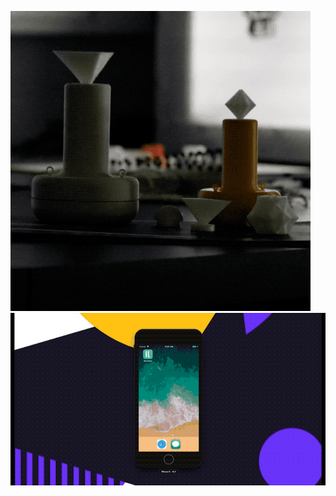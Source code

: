 ![Device in action](https://github.com/jrmedd/illuminated/blob/master/blinking_buoy.gif?raw=true)
![App in action](https://github.com/jrmedd/illuminated/blob/master/app.gif?raw=true)
